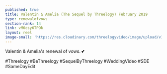 ```yaml
---
published: true
title: Valentin & Amelia (The Sequel by Threelogy) February 2019
type: renewalofvows
section-rank: 14
link: vM6csy6TPOk
layout: reel
image-small: 'https://res.cloudinary.com/threelogyvideo/image/upload/v1549485532/7_yt.jpg'
---
```

Valentin & Amelia's renewal of vows. 💕 

#Threelogy #BeThreelogy #SequelByThreelogy #WeddingVideo #SDE #SameDayEdit